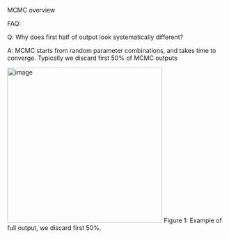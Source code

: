 

MCMC overview


FAQ:

Q: Why does first half of output look systematically different?

A: MCMC starts from random parameter combinations, and takes time to converge. Typically we discard first 50% of MCMC outputs

<img width="356" alt="image" src="https://user-images.githubusercontent.com/23563444/208981078-91bc8c55-c6de-407e-aff4-98e74aad02d7.png">
Figure 1: Example of full output, we discard first 50%.
